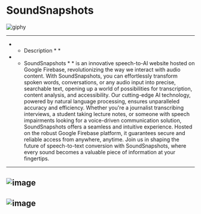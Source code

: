 # SoundSnapshots




![giphy](https://github.com/NicholasTerek/SoundSnapshots/assets/139080309/f145fa13-1ca9-4cf2-a6e1-796ee5d8de8c)

--------------------------------------------------------------------------------------------------------------------------------------------------------------------------------------------------------------------------------
* * Description * * <br>

* * SoundSnapshots * * is an innovative speech-to-AI website hosted on Google Firebase, revolutionizing the way we interact with audio content. With SoundSnapshots, you can effortlessly transform spoken words, conversations, or any audio input into precise, searchable text, opening up a world of possibilities for transcription, content analysis, and accessibility. Our cutting-edge AI technology, powered by natural language processing, ensures unparalleled accuracy and efficiency. Whether you're a journalist transcribing interviews, a student taking lecture notes, or someone with speech impairments looking for a voice-driven communication solution, SoundSnapshots offers a seamless and intuitive experience. Hosted on the robust Google Firebase platform, it guarantees secure and reliable access from anywhere, anytime. Join us in shaping the future of speech-to-text conversion with SoundSnapshots, where every sound becomes a valuable piece of information at your fingertips.
--------------------------------------------------------------------------------------------------------------------------------------------------------------------------------------------------------------------------------
![image](https://github.com/NicholasTerek/SoundSnapshots/assets/139080309/f3e02d82-f139-4346-9ea4-1cf7cbb412e1)
--------------------------------------------------------------------------------------------------------------------------------------------------------------------------------------------------------------------------------
![image](https://github.com/NicholasTerek/SoundSnapshots/assets/139080309/d85ee0bf-f4fb-4fce-b43f-c6a23c281b70)
--------------------------------------------------------------------------------------------------------------------------------------------------------------------------------------------------------------------------------
